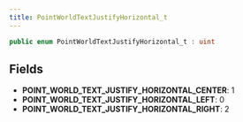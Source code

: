 ```yaml
---
title: PointWorldTextJustifyHorizontal_t
---
```


```csharp
public enum PointWorldTextJustifyHorizontal_t : uint
```

## Fields

- **POINT_WORLD_TEXT_JUSTIFY_HORIZONTAL_CENTER**: 1
- **POINT_WORLD_TEXT_JUSTIFY_HORIZONTAL_LEFT**: 0
- **POINT_WORLD_TEXT_JUSTIFY_HORIZONTAL_RIGHT**: 2

